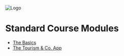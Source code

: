 ![Logo](https://s3.us-east-2.wasabisys.com/fluttercrashcourse/logo.jpg)


# Standard Course Modules
- [The Basics](module01-thebasics)
- [The Tourism & Co. App](module02-tourismandco)
